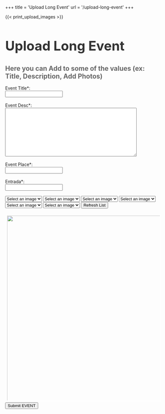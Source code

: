 +++
title = 'Upload Long Event'
url = '/upload-long-event'
+++

{{< print_upload_images >}}

<div id="eventDetails"></div>
<form id="eventForm" onsubmit="saveEvents(event)">
    <!-- Title with a larger font size -->
    <h2 class="title">Upload Long Event</h2>
    <!-- Description with a smaller font size -->
    <h2 class="description">Here you can Add to some of the values (ex: Title, Description, Add Photos)</h2>
    <!-- Predefined Title -->
    <label for="eventTitle">Event Title*:</label><br>
    <input type="text" id="eventTitle" name="eventTitle" value=""><br><br>
    <label for="eventDescr">Event Desc*:</label><br>
    <textarea id="eventDescr" name="eventDescr" rows="10" cols="50"></textarea><br><br>
    <label for="eventPlace">Event Place*:</label><br>
    <input type="text" id="eventPlace" name="eventPlace" value="" required><br><br>
    <label for="eventTicket">Entrada*:</label><br>
    <input type="text" id="eventTicket" name="eventTicket" value="" required><br><br>
    <select id="imageName1" name="imageName">
        <option value="">Select an image</option>
            {{ range $index, $item := $data }}
        <option value="{{ $item.name }}">{{ $item.name }}</option>
            {{ end }}
    </select>
    <select id="imageName2" name="imageName">
        <option value="">Select an image</option>
            {{ range $index, $item := $data }}
        <option value="{{ $item.name }}">{{ $item.name }}</option>
            {{ end }}
    </select>
    <select id="imageName3" name="imageName">
        <option value="">Select an image</option>
            {{ range $index, $item := $data }}
        <option value="{{ $item.name }}">{{ $item.name }}</option>
            {{ end }}
    </select>
    <select id="imageName4" name="imageName">
        <option value="">Select an image</option>
            {{ range $index, $item := $data }}
        <option value="{{ $item.name }}">{{ $item.name }}</option>
            {{ end }}
    </select>
    <select id="imageName5"  name="imageName">
        <option value="">Select an image</option>
            {{ range $index, $item := $data }}
        <option value="{{ $item.name }}">{{ $item.name }}</option>
            {{ end }}
    </select>
    <select id="imageName6" name="imageName">
        <option value="">Select an image</option>
            {{ range $index, $item := $data }}
        <option value="{{ $item.name }}">{{ $item.name }}</option>
            {{ end }}
    </select>
    <!-- <h1 class="page-title"> {{ .Get "title" }}</h1> -->
    <!-- <h1 class="page-title"> {{ .Get "title" }}</h1> -->
    <!-- <h1 class="page-title"> {{ .Get "title" }}</h1> -->
    <button type="button" onclick="refreshImageList()">Refresh List</button><br><br>
    <!-- <h1 class="page-title"> {{ .Get "title" }}</h1> -->
    <div class = "full_border">
        <div class="ALL_Event">
            <div class="prog_break"></div>
            <div class="prog_break"></div>
            <div class="prog_break"></div>
            <div class="event_title" id="displayedTitle"> </div>
            <div class="prog_break"></div>
            <div class="prog_break"></div>
            <div class="prog_break"></div>
            <div class="Event_info">
                <div class="third_box">
                    <div id="displayed_type"></div>
                    <div id="displayed_place"></div>
                </div>
                <div class="two_third_box">
                    <div class="Event_info">
                        <div class="half_box" style="background-color:rgb(255, 255, 255); text-align:right;">
                            <div id="displayed_date"></div>
                            <div id="displayed_hour"></div>
                        </div>
                        <div class="half_box" id="displayed_price" style="background-color:rgb(255, 255, 255); text-align:right;"> </div>
                    </div>
                </div>
            </div>
        </div>
        <div class="sliding_images_container" id="imageSliderContainer">
                <img id="selectedImage1" alt=" " class="image_sl">
                <img id="selectedImage2" alt=" " class="image_sl">
                <img id="selectedImage3" alt=" " class="image_sl">
                <img id="selectedImage4" alt=" " class="image_sl">
                <img id="selectedImage5" alt=" " class="image_sl">
                <img id="selectedImage6" alt=" " class="image_sl">
        </div>
        <div class="ALL_Event">
            <div class="prog_break"></div>
            <div class="prog_break"></div>
            <div class="event_descripiton" id="displayedDesc"></div>
        </div>
    </div>            
    <div class="prog_break"></div>
    <div class="prog_break"></div>
    <div class="prog_break"></div>
    <button type="submit">Submit EVENT</button>
</form>



<script>
    // Parse the URL parameters
    const params = new URLSearchParams(window.location.search);
    const eventTitle = params.get('eventTitle'); // Capture the eventTitle from the URL
    const eventDescr = params.get('eventDescription')
    const eventType = params.get('eventType')
    const eventDate = params.get('eventDate')
    const eventHour = params.get('eventHour')
    const eventMinute = params.get('eventMinute')
    document.getElementById('displayed_price').textContent = 'entrada:';

    // If eventTitle is found in the URL, set it as the value of the eventTitle input field
    if (eventTitle) {
        document.getElementById('eventTitle').value = eventTitle;
        document.getElementById('displayedTitle').textContent = eventTitle;

    }
    if (eventDescr) {
        document.getElementById('eventDescr').value = eventDescr;
        document.getElementById('displayedDesc').textContent = eventDescr;

    }
    
    if (eventType) {
        document.getElementById('displayed_type').textContent = eventType;

    }

    if(eventDate) {
        const date = new Date(eventDate);
        const weekdays = ['dom.', 'seg.', 'ter.', 'qua.', 'qui.', 'sex.', 'sáb.'];
        const months = ['/01', '/02', '/03', '/04', '/05', '/06', '/07', '/08', '/09', '/10', '/11', '/12'];
        const dayOfWeek = weekdays[date.getDay()];
        const day = date.getDate().toString().padStart(2, '0');
        const month = months[date.getMonth()];       
        const formattedDate = `${dayOfWeek} ${day}${month}`;
        document.getElementById('displayed_date').textContent = formattedDate;
    }

    if(eventHour && eventMinute) {
        const hours = `${eventHour}h${eventMinute}`;
        document.getElementById('displayed_hour').textContent = hours;
    }


    // Add an event listener to the event title input field
    document.getElementById('eventTicket').addEventListener('input', function () {
        const enteredTicket = this.value; // Get the entered value
        const displayedPrice = document.getElementById('displayed_price');

        if (displayedPrice) {
            displayedPrice.style.display = 'block'; // Show the title
            displayedPrice.textContent = `entrada: ${enteredTicket}`; // Update the title content
        } else {
            displayedPrice.style.display = 'block'; // Show the title
            displayedPrice.textContent =  `entrada:`; // Hide the title if input is empty
        }
    });
    
    // Add an event listener to the event title input field
    document.getElementById('eventPlace').addEventListener('input', function () {
        const enteredPlace = this.value; // Get the entered value
        const titleContainer = document.getElementById('displayed_place');
        const displayedPlace = document.getElementById('displayed_place');

        if (displayedPlace) {
            displayedPlace.style.display = 'block'; // Show the title
            displayedPlace.textContent = `${enteredPlace}`; // Update the title content
        } else {
            displayedPlace.style.display = 'block'; // Show the title
            displayedPlace.textContent =  ``; // Hide the title if input is empty
        }
    });


    // Add an event listener to the event title input field
    document.getElementById('eventTitle').addEventListener('input', function () {
        const enteredTitle = this.value; // Get the entered value
        const titleContainer = document.getElementById('titleContainer');
        const displayedTitle = document.getElementById('displayedTitle');

        if (enteredTitle) {
            displayedTitle.style.display = 'block'; // Show the title
            displayedTitle.textContent = `${enteredTitle}`; // Update the title content
        } else {
            displayedTitle.style.display = 'block'; // Show the title
            displayedTitle.textContent =  `${eventTitle}`; // Hide the title if input is empty
        }
    });


        // Add an event listener to the event title input field
    document.getElementById('eventDescr').addEventListener('input', function () {
        const enteredDesc = this.value; // Get the entered value
        const displayedDesc = document.getElementById('displayedDesc');
        // Convert text into HTML paragraphs

        if (enteredDesc) {
            const parsedText = enteredDesc
                ? enteredDesc
                    .split('\n\n') // Split by double line breaks for paragraphs
                    .map(paragraph => paragraph.split('\n').join('<br>')) // Replace single line breaks with <br>
                    .map(paragraph => `<p>${paragraph}</p>`) // Wrap each paragraph in <p> tags
                    .join('') // Combine everything into one string
                : enteredDesc.split('\n').join('<br>'); // Replace single line breaks with <br> if no paragraphs

            displayedDesc.textContent =  ``; // Hide the title if input is empty
            displayedDesc.innerHTML = parsedText; // Update the title content

        } else {
            displayedDesc.textContent =  `${eventDescr}`; // Hide the title if input is empty
        }
    });
async function refreshImageList() {
    try {
        // Fetch updated image list from the server
        const response = await fetch('http://127.0.0.1:5000/upload');
        if (!response.ok) {
            throw new Error('Failed to fetch image list');
        }

        const data = await response.json(); // Parse the JSON response

        // Array of the dropdowns by ID
        const dropdownIds = ['imageName1', 'imageName2', 'imageName3', 'imageName4', 'imageName5', 'imageName6'];

        // Check if `images` exists in the response
        if (data.images && Array.isArray(data.images)) {
            dropdownIds.forEach((dropdownId) => {
                const dropdown = document.getElementById(dropdownId);

                // Clear existing options in the dropdown
                dropdown.innerHTML = '<option value="">Select an image</option>';

                // Populate the dropdown with new options
                data.images.forEach((image) => {
                    const option = document.createElement('option');
                    option.value = image.name;
                    option.textContent = image.name;
                    dropdown.appendChild(option);
                });
            });

            alert('Image List Refreshed!');
        } else {
            throw new Error('Invalid response structure');
        }
    } catch (error) {
        console.error('Error refreshing image list:', error);
        alert('Failed to refresh image list.');
    }
}
    // Loop over all the dropdowns and their corresponding image containers
    for (let i = 1; i <= 6; i++) {
        // Add event listener to the dropdown
        document.getElementById(`imageName${i}`).addEventListener('change', function () {
            const selectedImageName = this.value; // Get the selected value (image name)
            const selectedImage = document.getElementById(`selectedImage${i}`); // Get the corresponding image element

            if (selectedImageName) {
                // Assuming the images are served from a static folder like `/images/`
                const imageUrl = `/images/${selectedImageName}`;
                selectedImage.src = imageUrl; // Set the image source
                selectedImage.style.display = 'block'; // Make the image visible
            } else {
                // Hide the image if no selection is made
                selectedImage.style.display = 'none';
            }
        });
    }



</script>
<style>
        /* Style for the title */
        h2.title {
            font-size: 3em; /* Larger font size for the title */
            font-weight: bold;
            color: #333; /* Optional: Change the color */
        }

        /* Style for the description */
        h2.description {
            font-size: 1.5em; /* Smaller font size for the description */
            color: #666; /* Optional: Lighter color for description */
        }
.sliding_images_container {
    display: flex; /* Arrange images in a row */
    justify-content: flex-start; /* Align images to the left */
    align-items: center; /* Center images vertically */
    overflow-x: auto; /* Enable horizontal scrolling for extra content */
    white-space: nowrap; /* Prevent wrapping of images */
    gap: 3px; /* Add space between images */
    padding: 3px; /* Optional: Add padding inside the container */
    user-select: none; /* Disable text selection */
    -webkit-user-select: none; /* Safari support */
    -ms-user-select: none; /* Internet Explorer/Edge support */
}

.image_sl {
    user-select: none; /* Disable text selection for images */
    -webkit-user-select: none; /* Safari support */
    -ms-user-select: none; /* Internet Explorer/Edge support */
    pointer-events: none; /* Prevent images from interfering with dragging */
    flex-shrink: 0; /* Prevent images from shrinking */
    height: 600px !important; /* Set consistent height */
    width: auto; /* Adjust width automatically to maintain aspect ratio */
    object-fit: cover; /* Ensure the image fills its area without distortion */
    border: 3px solid #fff; /* Add 10px solid white border */
    box-sizing: border-box; /* Ensure the border is included in the total width/height */
}


/* Center the second image */
.sliding_images_container .image_sl:nth-child(1) {
    z-index: 1; /* Bring the second image to the front */
}




.image_container{
    padding-left: 10px;
    padding-right: 10px;
}

.half_box {
    width: 50%;
    font-size: 40px; /* Change this value to your desired font size */
    background-color: rgb(255, 255, 255);
    line-height: 1; /* Adjust this value for line spacing */

}

.event_descripiton{
    line-height: 1.2; /* Adjust this value for line spacing */
    font-size: 35px; /* Change this value to your desired font size */  
}

.third_box {
    width: 30%;
    font-size: 40px; /* Change this value to your desired font size */
    background-color: rgb(255, 255, 255);
    line-height: 1; /* Adjust this value for line spacing */

}
.two_third_box {
    width: 70%;
    font-size: 40px; /* Change this value to your desired font size */
    background-color: rgb(255, 255, 255);
    line-height: 1; /* Adjust this value for line spacing */

}


.event_title {
    font-size: 100px; /* Change this value to your desired font size */
    background-color: rgb(255, 255, 255);
    line-height: 0.8; /* Adjust this value for line spacing */
}

.ALL_Event{
    padding-left:100px;
    padding-right:100px;
}

.Event_info{
    display: flex; /* Enables Flexbox for the container */
    justify-content: space-between; /* Distributes the items with space between them */
}
.full_border{
    border-left: 10px;
    border-right: 10px;
    border-color: white;
}

.image_container{
    display: flex; /* Arrange images in a row */
    gap: 5px; /* Space between images */
	align-items: center;      /* Vertically centers the image */
    justify-content: center; /* Center the images (optional) */
}
.image-slider-container {
    position: relative;
    max-width: 100%; /* Adjust as needed */
    margin: auto;
    overflow: hidden; /* Hide overflowing images */
    border-radius: 10px; /* Optional: Rounded corners */
}

.image-slider {
    display: flex;
    transition: transform 0.5s ease; /* Smooth sliding effect */
    justify-content: center; /* Center images horizontally */
    align-items: center;    /* Center images vertically */
}

.slider-image {
    flex-shrink: 0;
    max-width: 100%; /* Ensure images take full container width */
    height: 600px; /* Adjust height as needed */
    object-fit: cover; /* Ensure the image fits properly */
}

.slider-button {
    position: absolute;
    top: 50%;
    transform: translateY(-50%);
    background-color: rgba(0, 0, 0, 0.5);
    color: #fff;
    border: none;
    padding: 10px;
    cursor: pointer;
    z-index: 1000;
    font-size: 20px;
    border-radius: 50%;
}

.slider-button.prev {
    left: 10px;
}

.slider-button.next {
    right: 10px;
}

.slider-button:hover {
    background-color: rgba(0, 0, 0, 0.8);
}   
</style>

<script>
let isMouseDown = false;
let startX;
let scrollLeft;

const slider = document.getElementById('imageSliderContainer');

// Mouse Down event (when user clicks the mouse on the image container)
slider.addEventListener('mousedown', (e) => {
    isMouseDown = true;
    startX = e.pageX - slider.getBoundingClientRect().left; // Use getBoundingClientRect() for more accurate calculation
    scrollLeft = slider.scrollLeft; // Get the current scroll position of the container
    slider.style.cursor = 'grabbing'; // Change the cursor to indicate dragging
});

// Mouse Move event (when the mouse is moving while clicked)
slider.addEventListener('mousemove', (e) => {
    if (!isMouseDown) return; // If the mouse is not pressed, do nothing
    const x = e.pageX - slider.getBoundingClientRect().left; // Calculate mouse position relative to the container
    const walk = (x - startX) * 2; // Calculate the distance the mouse has moved
    slider.scrollLeft = scrollLeft - walk; // Scroll the container accordingly
});

// Mouse Up event (when the user releases the mouse button)
slider.addEventListener('mouseup', () => {
    isMouseDown = false;
    slider.style.cursor = 'grab'; // Reset the cursor to the default
});

// Mouse Leave event (if the mouse leaves the container while being pressed)
slider.addEventListener('mouseleave', () => {
    isMouseDown = false;
    slider.style.cursor = 'grab'; // Reset the cursor to the default
});

async function saveEvents(event) {
    alert('Trying to save the event...');
    const params = new URLSearchParams(window.location.search);

    // Capture form data
    const eventTitle = document.getElementById('eventTitle').value;
    const eventDescr = document.getElementById('eventDescr').value;
    const parsedText = eventDescr
                ? eventDescr
                    .split('\n\n') // Split by double line breaks for paragraphs
                    .map(paragraph => paragraph.split('\n').join('<br>')) // Replace single line breaks with <br>
                    .map(paragraph => `<p>${paragraph}</p>`) // Wrap each paragraph in <p> tags
                    .join('') // Combine everything into one string
                : eventDescr.split('\n').join('<br>'); // Replace single line breaks with <br> if no paragraphs
    const eventTicket = document.getElementById('eventTicket').value;
    const eventPlace = document.getElementById('eventPlace').value;    
    const eventDate = params.get('eventDate')
    const eventType = params.get('eventType')
    const shortTitle = params.get('eventTitle')
    const shortDesc = params.get('eventDescription')
    const AGRA = params.get('AGRA') || 'No';
    const RCA = params.get('RCA') || 'No';
    const ED = params.get('ED') || 'No';
    const NZ = params.get('NZ') || 'No';
    const imageName = params.get('imageName')

    //Correct Format Date
    const date = new Date(eventDate);
    const weekdays = ['dom.', 'seg.', 'ter.', 'qua.', 'qui.', 'sex.', 'sáb.'];
    const months = ['/01', '/02', '/03', '/04', '/05', '/06', '/07', '/08', '/09', '/10', '/11', '/12'];
    const dayOfWeek = weekdays[date.getDay()];
    const day = date.getDate().toString().padStart(2, '0');
    const month = months[date.getMonth()];       
    const formattedDate = `${dayOfWeek} ${day}${month}`;
    //Correct Format Hour
    const eventHour = params.get('eventHour')
    const eventMinute = params.get('eventMinute')
    const hours = `${eventHour}h${eventMinute}`;
    // Gather selected photos
    const photos = [];
    for (let i = 1; i <= 6; i++) {
        const photoValue = document.getElementById(`imageName${i}`).value;
        if (photoValue) {
            photos.push(photoValue); // Add non-empty selections
        }
    }

    // Prepare the form data for sending both file and JSON
    const formData_send = new FormData();
    formData_send.append('eventTitle', eventTitle); 
    formData_send.append('shortTitle', shortTitle); 
    formData_send.append('eventDescr', parsedText); 
    formData_send.append('shortDesc', shortDesc); 
    formData_send.append('eventDate', eventDate); 
    formData_send.append('formattedDate', formattedDate); 
    formData_send.append('eventHours', hours); 
    formData_send.append('eventTicket', eventTicket); 
    formData_send.append('eventPlace', eventPlace); 
    formData_send.append('eventType', eventType);
    formData_send.append('photos', JSON.stringify(photos));
    formData_send.append('AGRA', AGRA);
    formData_send.append('RCA', RCA);
    formData_send.append('ED', ED);
    formData_send.append('NZ', NZ);
    formData_send.append('imageName', imageName);

    try {
        alert('Sending event to the backend');
        // Send a POST request to the server to save the event
        const response = await fetch('http://127.0.0.1:5000/upload', {
            method: 'POST',
            body: formData_send // Send form data as JSON
        });

        // Check if the request was successful
        if (!response.ok) {
            throw new Error('Failed to save the event');
        }

        // Optional: Alert to show that the event was successfully saved
        alert('Event saved successfully!');

        // Redirect to the main menu (e.g., homepage or events list)
        window.location.href = '/docs/office/';  // Replace '/' with your main menu URL if it's different

    } catch (error) {
        alert(error)
        alert('Failed to save the event.');
    }
}

</script>

